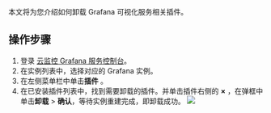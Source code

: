 本文将为您介绍如何卸载 Grafana 可视化服务相关插件。


## 操作步骤

1. 登录 [云监控 Grafana 服务控制台](https://console.cloud.tencent.com/monitor/grafana/list`)。
2. 在实例列表中，选择对应的 Grafana 实例。
3. 在左侧菜单栏中单击**插件** 。
4. 在已安装插件列表中，找到需要卸载的插件。并单击插件右侧的 **×** ，在弹框中单击**卸载** > **确认**，等待实例重建完成，即卸载成功。
![](https://main.qcloudimg.com/raw/5588c998144036722b95d12229783bfa.png)
